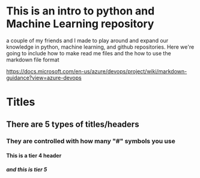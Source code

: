 # This is an intro to python and Machine Learning repository
 a couple of my friends and I made to play around and expand our knowledge in python, machine learning, and github repositories. Here we're going to include how to make read me files and the how to use the markdown file format

https://docs.microsoft.com/en-us/azure/devops/project/wiki/markdown-guidance?view=azure-devops

# Titles
## There are 5 types of titles/headers
### They are controlled with how many "#" symbols you use
#### This is a tier 4 header
##### and this is tier 5
